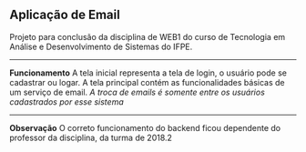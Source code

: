 ﻿## Aplicação de Email
Projeto para conclusão da disciplina de WEB1 do curso de Tecnologia em Análise e Desenvolvimento de Sistemas do IFPE.

---

**Funcionamento**
A tela inicial representa a tela de login, o usuário pode se cadastrar ou logar. A tela principal contém as funcionalidades básicas de um serviço de email. 
*A troca de emails é somente entre os usuários cadastrados por esse sistema*

---

**Observação**
O correto funcionamento do backend ficou dependente do professor da disciplina, da turma de 2018.2